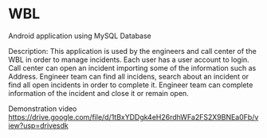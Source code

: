 # WBL
Android application using MySQL Database

Description:
This application is used by the engineers and call center of the WBL in order to manage incidents.
Each user has a user account to login. Call center can open an incident importing some of the information such as
Address. Engineer team can find all incidens, search about an incident or find all open incidents in order to complete it.
Engineer team can complete information of the incident and close it or remain open.

Demonstration video
https://drive.google.com/file/d/1tBxYDDgk4eH26rdhWFa2FS2X9BNEa0Fb/view?usp=drivesdk

